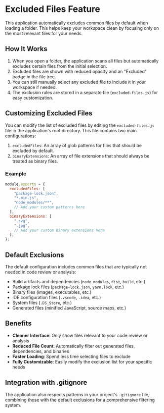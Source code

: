 # Excluded Files Feature

This application automatically excludes common files by default when loading a folder. This helps keep your workspace clean by focusing only on the most relevant files for your needs.

## How It Works

1. When you open a folder, the application scans all files but automatically excludes certain files from the initial selection.
2. Excluded files are shown with reduced opacity and an "Excluded" badge in the file tree.
3. You can still manually select any excluded file to include it in your workspace if needed.
4. The exclusion rules are stored in a separate file (`excluded-files.js`) for easy customization.

## Customizing Excluded Files

You can modify the list of excluded files by editing the `excluded-files.js` file in the application's root directory. This file contains two main configurations:

1. `excludedFiles`: An array of glob patterns for files that should be excluded by default.
2. `binaryExtensions`: An array of file extensions that should always be treated as binary files.

### Example

```javascript
module.exports = {
  excludedFiles: [
    "package-lock.json",
    "*.min.js",
    "node_modules/**",
    // Add your custom patterns here
  ],
  binaryExtensions: [
    ".svg",
    ".jpg",
    // Add your custom binary extensions here
  ],
};
```

## Default Exclusions

The default configuration includes common files that are typically not needed in code review or analysis:

- Build artifacts and dependencies (`node_modules`, `dist`, `build`, etc.)
- Package lock files (`package-lock.json`, `yarn.lock`, etc.)
- Binary files (images, executables, etc.)
- IDE configuration files (`.vscode`, `.idea`, etc.)
- System files (`.DS_Store`, etc.)
- Generated files (minified JavaScript, source maps, etc.)

## Benefits

- **Cleaner Interface**: Only show files relevant to your code review or analysis
- **Reduced File Count**: Automatically filter out generated files, dependencies, and binaries
- **Faster Loading**: Spend less time selecting files to exclude
- **Fully Customizable**: Easily modify the exclusion list for your specific needs

## Integration with .gitignore

The application also respects patterns in your project's `.gitignore` file, combining those with the default exclusions for a comprehensive filtering system.
